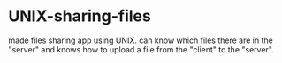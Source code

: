 # UNIX-sharing-files
made files sharing app using UNIX.
can know which files there are in the "server" and knows how to upload a file from the "client" to the "server".
